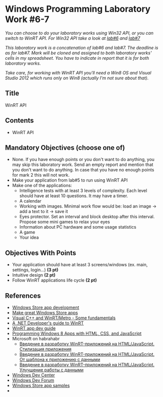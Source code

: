 # Windows Programming Laboratory Work #6-7

_You can choose to do your laboratory works using Win32 API, or you can switch to WinRT API. For Win32 API take a look at [lab#6](https://github.com/TUM-FAF/WP/tree/master/lab%236) and [lab#7](https://github.com/TUM-FAF/WP/tree/master/lab%237)_

_This laboratory work is a concatenation of lab#6 and lab#7. The deadline is as for lab#7. Mark will be cloned and assigned to both laboratory works' cells in my spreadsheet. You have to indicate in report that it is for both laboratory works._

_Take care, for working with WinRT API you'll need a Win8 OS and Visual Studio 2012 which runs only on Win8 (actually I'm not sure about that)._

## Title
WinRT API

## Contents
* WinRT API

## Mandatory Objectives (choose one of)
* None. If you have enough points or you don't want to do anything, you may skip this laboratory work. Send an empty report and mention that you don't want to do anything. In case that you have no enough points for mark 2 this will not work.
* Make your application from lab#5 to run using WinRT API
* Make one of the applications:
	* Intelligence tests with at least 3 levels of complexity. Each level should have at least 10 questions. It may have a timer.
	* A calendar
	* Working with images. Minimal work flow would be: load an image -> add a text to it -> save it
	* Eyes protector. Set an interval and block desktop after this interval. Propose some mini games to relax your eyes
	* Information about PC hardware and some usage statistics
	* A game
    * Your idea

## Objectives With Points
* Your application should have at least 3 screens/windows (ex. main, settings, login...) **(3 pt)**
* Intuitive design **(2 pt)**
* Follow WinRT applications life cycle **(2 pt)**


## References
* [Windows Store app development](http://msdn.microsoft.com/en-us/windows/apps/br229512.aspx)
* [Make great Windows Store apps](http://msdn.microsoft.com/en-US/library/windows/apps/hh464920.aspx)
* [Visual C++ and WinRT/Metro - Some fundamentals](http://www.codeproject.com/Articles/262151/Visual-Cplusplus-and-WinRT-Metro-Some-fundamentals)
* [A .NET Developer's guide to WinRT](http://www.devweek.com/code/DWheeler_DevWeek12_DotNet_Dev_Guide_WinRT.pdf)
* [WinRT app dev guide](http://www.irisclasson.com/2012/08/20/winrt-app-guide-step-1-the-idea/)
* [Programming Windows 8 Apps with HTML, CSS, and JavaScript](http://habrahabr.ru/company/microsoft/blog/162305/)
* Microsoft on habrahabr
    * [Введение в разработку WinRT-приложений на HTML/JavaScript. Стилизация приложения](http://habrahabr.ru/company/microsoft/blog/163813/)
    * [Введение в разработку WinRT-приложений на HTML/JavaScript. От шаблона к приложению с данными](http://habrahabr.ru/company/microsoft/blog/163443/)
	* [Введение в разработку WinRT-приложений на HTML/JavaScript. Улучшение работы с данными](http://habrahabr.ru/company/microsoft/blog/165909/)
* [Windows Dev Center](http://msdn.microsoft.com/en-us/windows/)
* [Windows Dev Forum](http://social.msdn.microsoft.com/Forums/en-US/category/windowsapps)
* [Windows Store app samples](http://code.msdn.microsoft.com/windowsapps)
* 
